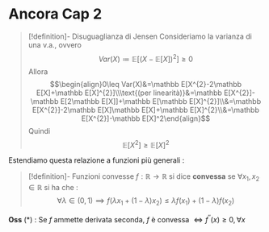 # Ancora Cap 2

>[!definition]- Disuguaglianza di Jensen
>Consideriamo la varianza di una v.a., ovvero $$Var(X)\coloneqq\mathbb E[(X-\mathbb E[X])^2]\geq0$$
>Allora $$\begin{align}0\leq Var(X)&=\mathbb E[X^{2}-2\mathbb E[X]+\mathbb E[X]^{2}]\\\text{(per linearità)}&=\mathbb E[X^{2}]-\mathbb E[2\mathbb E[X]]+\mathbb E[\mathbb E[X]^{2}]\\&=\mathbb E[X^{2}]-2\mathbb E[X]\mathbb E[X]+\mathbb E[X]^{2}\\&=\mathbb E[X^{2}]-\mathbb E[X]^2\end{align}$$
>Quindi $$\mathbb E[X^{2}]\geq\mathbb E[X]^2$$

Estendiamo questa relazione a funzioni più generali : 

>[!definition]- Funzioni convesse
>$f:\mathbb R\to\mathbb R$ si dice **convessa** se $\forall x_1,x_2\in\mathbb R$ si ha che : $$\forall\lambda\in(0,1)\implies f(\lambda x_1+(1-\lambda)x_2)\leq \lambda f(x_1)+(1-\lambda)f(x_2)$$

**Oss** $(*)$ : Se $f$ ammette derivata seconda, $f$ è convessa $\iff f^{''}(x)\geq0,\forall x$

